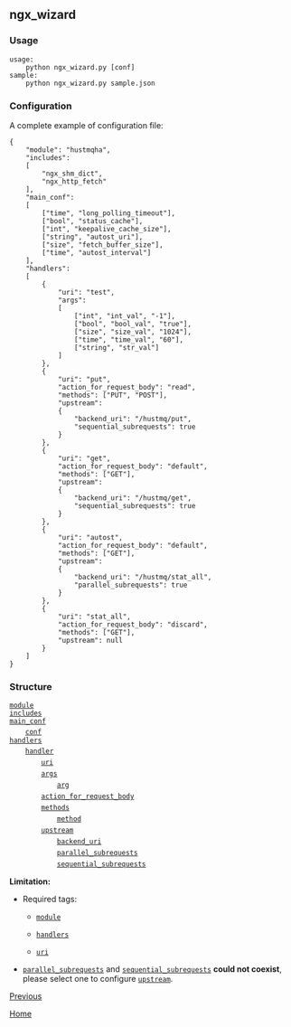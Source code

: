 ngx_wizard
--

### Usage ###

    usage:
        python ngx_wizard.py [conf]
    sample:
        python ngx_wizard.py sample.json

### Configuration ###

A complete example of configuration file:  

    {
        "module": "hustmqha",
        "includes": 
        [
            "ngx_shm_dict", 
            "ngx_http_fetch"
        ],
        "main_conf":
        [
            ["time", "long_polling_timeout"],
            ["bool", "status_cache"],
            ["int", "keepalive_cache_size"],
            ["string", "autost_uri"],
            ["size", "fetch_buffer_size"],
            ["time", "autost_interval"]
        ],
        "handlers":
        [
            {
                "uri": "test",
                "args":
                [
                    ["int", "int_val", "-1"],
                    ["bool", "bool_val", "true"],
                    ["size", "size_val", "1024"],
                    ["time", "time_val", "60"],
                    ["string", "str_val"]
                ]
            },
            {
                "uri": "put",
                "action_for_request_body": "read",
                "methods": ["PUT", "POST"],
                "upstream":
                {
                    "backend_uri": "/hustmq/put",
                    "sequential_subrequests": true
                }
            },
            {
                "uri": "get",
                "action_for_request_body": "default",
                "methods": ["GET"],
                "upstream":
                {
                    "backend_uri": "/hustmq/get",
                    "sequential_subrequests": true
                }
            },
            {
                "uri": "autost",
                "action_for_request_body": "default",
                "methods": ["GET"],
                "upstream":
                {
                    "backend_uri": "/hustmq/stat_all",
                    "parallel_subrequests": true
                }
            },
            {
                "uri": "stat_all",
                "action_for_request_body": "discard",
                "methods": ["GET"],
                "upstream": null
            }
        ]
    }

### Structure ###

[`module`](ngx_wizard/module.md)  
[`includes`](ngx_wizard/includes.md)  
[`main_conf`](ngx_wizard/main_conf.md)  
　　[`conf`](ngx_wizard/conf.md)  
[`handlers`](ngx_wizard/handlers.md)  
　　[`handler`](ngx_wizard/handler.md)  
　　　　[`uri`](ngx_wizard/uri.md)  
　　　　[`args`](ngx_wizard/args.md)  
　　　　　　[`arg`](ngx_wizard/arg.md)  
　　　　[`action_for_request_body`](ngx_wizard/action_for_request_body.md)  
　　　　[`methods`](ngx_wizard/methods.md)  
　　　　　　[`method`](ngx_wizard/method.md)  
　　　　[`upstream`](ngx_wizard/upstream.md)  
　　　　　　[`backend_uri`](ngx_wizard/backend_uri.md)  
　　　　　　[`parallel_subrequests`](ngx_wizard/parallel_subrequests.md)  
　　　　　　[`sequential_subrequests`](ngx_wizard/sequential_subrequests.md)  

**Limitation:**

* Required tags:  

	*  [`module`](ngx_wizard/module.md)

	*  [`handlers`](ngx_wizard/handlers.md)

	*  [`uri`](ngx_wizard/uri.md)

* [`parallel_subrequests`](ngx_wizard/parallel_subrequests.md)  and [`sequential_subrequests`](ngx_wizard/sequential_subrequests.md) **could not coexist**, please select one to configure [`upstream`](ngx_wizard/upstream.md).  

[Previous](index.md)

[Home](../index.md)
